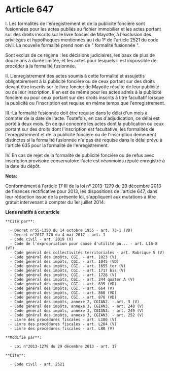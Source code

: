 # Article 647

I. Les formalités de l'enregistrement et de la publicité foncière sont fusionnées pour les actes publiés au fichier
immobilier et les actes portant sur des droits inscrits sur le livre foncier de Mayotte, à l'exclusion des privilèges et
hypothèques mentionnés au i du 1° de l'article 2521 du code civil. La nouvelle formalité prend nom de " formalité fusionnée
". 

Sont exclus de ce régime : les décisions judiciaires, les baux de plus de douze ans à durée limitée, et les actes pour
lesquels il est impossible de procéder à la formalité fusionnée. 

II. L'enregistrement des actes soumis à cette formalité et assujettis obligatoirement à la publicité foncière ou de ceux
portant sur des droits devant être inscrits sur le livre foncier de Mayotte résulte de leur publicité ou de leur inscription.
Il en est de même pour les actes admis à la publicité foncière ou pour ceux portant sur des droits inscrits à titre
facultatif lorsque la publicité ou l'inscription est requise en même temps que l'enregistrement. 

III.-La formalité fusionnée doit être requise dans le délai d'un mois à compter de la date de l'acte. Toutefois, en cas
d'adjudication, ce délai est porté à deux mois. En ce qui concerne les actes dont la publication ou ceux portant sur des
droits dont l'inscription est facultative, les formalités de l'enregistrement et de la publicité foncière ou de l'inscription
demeurent distinctes si la formalité fusionnée n'a pas été requise dans le délai prévu à l'article 635 pour la formalité de
l'enregistrement. 

IV. En cas de rejet de la formalité de publicité foncière ou de refus avec inscription provisoire conservatoire l'acte est
néanmoins réputé enregistré à la date du dépôt.

**Nota:**

Conformément à l'article 17 III de la loi n° 2013-1279 du 29 décembre 2013 de finances rectificative pour 2013, les
dispositions de l'article 647, dans leur rédaction issue de la présente loi, s'appliquent aux mutations à titre gratuit
intervenant à compter du 1er juillet 2014.

**Liens relatifs à cet article**

	**Cité par**:

	  - Décret n°55-1350 du 14 octobre 1955 - art. 73-1 (VD)
	  - Décret n°2017-770 du 4 mai 2017 - art. 1
	  - Code civil - art. 2019 (V)
	  - Code de l'expropriation pour cause d'utilité pu... - art. L16-8 (VT)
	  - Code général des collectivités territoriales - art. Rubrique 5 (V)
	  - Code général des impôts, CGI. - art. 1023 (V)
	  - Code général des impôts, CGI. - art. 1045 (VD)
	  - Code général des impôts, CGI. - art. 1655 ter (V)
	  - Code général des impôts, CGI. - art. 1717 bis (V)
	  - Code général des impôts, CGI. - art. 1728 (V)
	  - Code général des impôts, CGI. - art. 244 quater A (V)
	  - Code général des impôts, CGI. - art. 635 (VD)
	  - Code général des impôts, CGI. - art. 664 (V)
	  - Code général des impôts, CGI. - art. 860 (VD)
	  - Code général des impôts, CGI. - art. 878 (VD)
	  - Code général des impôts, annexe 2, CGIAN2. - art. 3 (V)
	  - Code général des impôts, annexe 3, CGIAN3. - art. 248 (V)
	  - Code général des impôts, annexe 3, CGIAN3. - art. 249 (V)
	  - Code général des impôts, annexe 3, CGIAN3. - art. 252 (V)
	  - Livre des procédures fiscales - art. L180 (V)
	  - Livre des procédures fiscales - art. L204 (V)
	  - Livre des procédures fiscales - art. L80 (V)

	**Modifié par**:

	  - Loi n°2013-1279 du 29 décembre 2013 - art. 17

	**Cite**:

	  - Code civil - art. 2521
